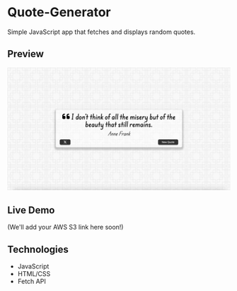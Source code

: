# Quote-Generator

Simple JavaScript app that fetches and displays random quotes.

## Preview

![App Screenshot](images/Screenshot.png)

## Live Demo
(We'll add your AWS S3 link here soon!)

## Technologies
- JavaScript
- HTML/CSS
- Fetch API
